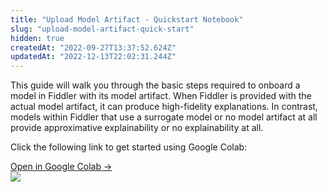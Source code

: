 ```yaml
---
title: "Upload Model Artifact - Quickstart Notebook"
slug: "upload-model-artifact-quick-start"
hidden: true
createdAt: "2022-09-27T13:37:52.624Z"
updatedAt: "2022-12-13T22:02:31.244Z"
---
```

This guide will walk you through the basic steps required to onboard a model in Fiddler with its model artifact.  When Fiddler is provided with the actual model artifact, it can produce high-fidelity explanations. In contrast, models within Fiddler that use a surrogate model or no model artifact at all provide approximative explainability or no explainability at all.

Click the following link to get started using Google Colab:

<div class="colab-box">
    <a href="https://colab.research.google.com/github/fiddler-labs/fiddler-samples/blob/master/content_root/tutorial/quickstart/Fiddler_QuickStart_Model_Artifact_Upload.ipynb" target="_blank">
        <div>
            Open in Google Colab →
        </div>
    </a>
    <div>
            <img src="https://colab.research.google.com/img/colab_favicon_256px.png" />
    </div>
</div>